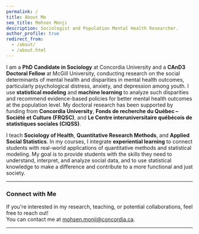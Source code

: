 ```yaml
---
permalink: /
title: About Me
seo_title: Mohsen Monji
description: Sociologist and Population Mental Health Researcher.
author_profile: true
redirect_from: 
  - /about/
  - /about.html
---
```



I am a **PhD Candidate in Sociology** at Concordia University and a **CAnD3 Doctoral Fellow** at McGill University, conducting research on the social determinants of mental health and disparities in mental health outcomes, particularly psychological distress, anxiety, and depression among youth. I use **statistical modeling** and **machine learning** to analyze such disparities and recommend evidence-based policies for better mental health outcomes at the population level. My doctoral research has been supported by funding from **Concordia University**, **Fonds de recherche du Québec – Société et Culture (FRQSC)**, and **Le Centre interuniversitaire québécois de statistiques sociales (CIQSS)**.

I teach **Sociology of Health**, **Quantitative Research Methods**, and **Applied Social Statistics**. In my courses, I integrate **experiential learning** to connect students with real-world applications of quantitative methods and statistical modeling. My goal is to provide students with the skills they need to understand, interpret, and analyze social data, and to use statistical knowledge to make a difference and contribute to a more functional and just society.

---


### Connect with Me
If you're interested in my research, teaching, or potential collaborations, feel free to reach out!  
You can contact me at [mohsen.monji@concordia.ca](mailto:mohsen.monji@concordia.ca).

---
